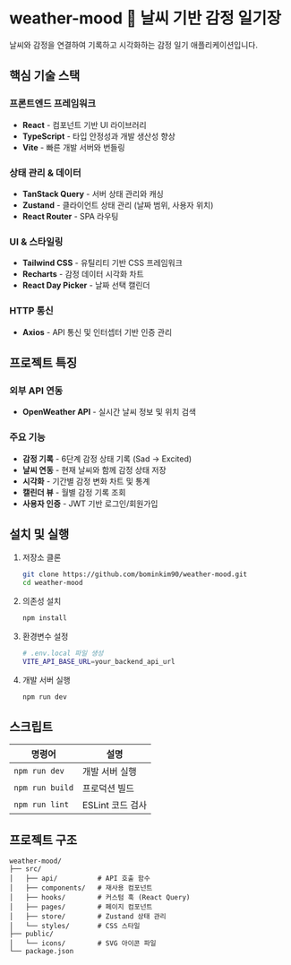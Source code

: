 # weather-mood 📝 날씨 기반 감정 일기장

날씨와 감정을 연결하여 기록하고 시각화하는 감정 일기 애플리케이션입니다.

## 핵심 기술 스택

### 프론트엔드 프레임워크

- **React** - 컴포넌트 기반 UI 라이브러리
- **TypeScript** - 타입 안정성과 개발 생산성 향상
- **Vite** - 빠른 개발 서버와 번들링

### 상태 관리 & 데이터

- **TanStack Query** - 서버 상태 관리와 캐싱
- **Zustand** - 클라이언트 상태 관리 (날짜 범위, 사용자 위치)
- **React Router** - SPA 라우팅

### UI & 스타일링

- **Tailwind CSS** - 유틸리티 기반 CSS 프레임워크
- **Recharts** - 감정 데이터 시각화 차트
- **React Day Picker** - 날짜 선택 캘린더

### HTTP 통신

- **Axios** - API 통신 및 인터셉터 기반 인증 관리

## 프로젝트 특징

### 외부 API 연동

- **OpenWeather API** - 실시간 날씨 정보 및 위치 검색

### 주요 기능

- **감정 기록** - 6단계 감정 상태 기록 (Sad → Excited)
- **날씨 연동** - 현재 날씨와 함께 감정 상태 저장
- **시각화** - 기간별 감정 변화 차트 및 통계
- **캘린더 뷰** - 월별 감정 기록 조회
- **사용자 인증** - JWT 기반 로그인/회원가입

## 설치 및 실행

1. 저장소 클론

   ```bash
   git clone https://github.com/bominkim90/weather-mood.git
   cd weather-mood
   ```

2. 의존성 설치

   ```bash
   npm install
   ```

3. 환경변수 설정

   ```bash
   # .env.local 파일 생성
   VITE_API_BASE_URL=your_backend_api_url
   ```

4. 개발 서버 실행
   ```bash
   npm run dev
   ```

## 스크립트

| 명령어          | 설명             |
| --------------- | ---------------- |
| `npm run dev`   | 개발 서버 실행   |
| `npm run build` | 프로덕션 빌드    |
| `npm run lint`  | ESLint 코드 검사 |

## 프로젝트 구조

```
weather-mood/
├── src/
│   ├── api/          # API 호출 함수
│   ├── components/   # 재사용 컴포넌트
│   ├── hooks/        # 커스텀 훅 (React Query)
│   ├── pages/        # 페이지 컴포넌트
│   ├── store/        # Zustand 상태 관리
│   └── styles/       # CSS 스타일
├── public/
│   └── icons/        # SVG 아이콘 파일
└── package.json
```
